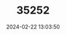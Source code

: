 ---
title: "35252"
category: "Banara ibaguensis"
draft: false
date: 2024-02-22 13:03:50
languages:
  Spanish; Castilian: ["Huesito"]
---